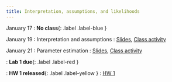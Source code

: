 ```yaml
---
title: Interpretation, assumptions, and likelihoods
---
```


January 17
: **No class**{: .label .label-blue }

January 19
: Interpretation and assumptions
  : [Slides](https://sta279-s22.github.io/slides/lecture_4.html), [Class activity](https://sta279-s22.github.io/class_activities/ca_lecture4.html)

January 21
: Parameter estimation
  : [Slides](https://sta279-s22.github.io/slides/lecture_5.html), [Class activity](https://sta279-s22.github.io/class_activities/ca_lecture_5.html)

: **Lab 1 due**{: .label .label-red }

: **HW 1 released**{: .label .label-yellow }
  : [HW 1](https://sta279-s22.github.io/homework/homework_1.html)